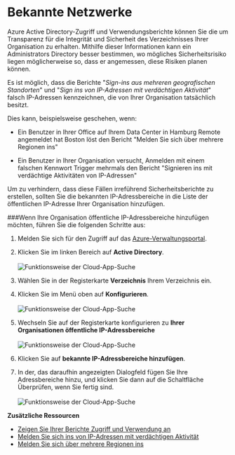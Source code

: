 <properties 
    pageTitle="Bekannte Netzwerke | Microsoft Azure" 
    description="Bekannte Netzwerke konfiguriert wurde, können Sie vermeiden, dass IP-Adressen, die Besitz Ihrer Organisation in die ins melden Sie sich über mehrere Regionen und melden Sie sich ins von IP-Adressen mit verdächtige Aktivitätsberichten enthalten sind." 
    services="active-directory" 
    documentationCenter="" 
    authors="markusvi" 
    manager="femila"  
    editor=""/>

<tags 
    ms.service="active-directory" 
    ms.workload="identity" 
    ms.tgt_pltfrm="na" 
    ms.devlang="na" 
    ms.topic="article" 
    ms.date="10/10/2016" 
    ms.author="markvi"/>

# <a name="known-networks"></a>Bekannte Netzwerke


Azure Active Directory-Zugriff und Verwendungsberichte können Sie die um Transparenz für die Integrität und Sicherheit des Verzeichnisses Ihrer Organisation zu erhalten. Mithilfe dieser Informationen kann ein Administrators Directory besser bestimmen, wo mögliches Sicherheitsrisiko liegen möglicherweise so, dass er angemessen, diese Risiken planen können.

Es ist möglich, dass die Berichte "*Sign-ins aus mehreren geografischen Standorten*" und "*Sign ins von IP-Adressen mit verdächtigen Aktivität*" falsch IP-Adressen kennzeichnen, die von Ihrer Organisation tatsächlich besitzt. 

Dies kann, beispielsweise geschehen, wenn: 

- Ein Benutzer in Ihrer Office auf Ihrem Data Center in Hamburg Remote angemeldet hat Boston löst den Bericht "Melden Sie sich über mehrere Regionen ins" 

- Ein Benutzer in Ihrer Organisation versucht, Anmelden mit einem falschen Kennwort Trigger mehrmals den Bericht "Signieren ins mit verdächtige Aktivitäten von IP-Adressen" 

Um zu verhindern, dass diese Fällen irreführend Sicherheitsberichte zu erstellen, sollten Sie die bekannten IP-Adressbereiche in die Liste der öffentlichen IP-Adresse Ihrer Organisation hinzufügen.    


###<a name="to-add-your-organizations-public-ip-address-ranges-perform-the-following-steps"></a>Wenn Ihre Organisation öffentliche IP-Adressbereiche hinzufügen möchten, führen Sie die folgenden Schritte aus: 

1.  Melden Sie sich für den Zugriff auf das [Azure-Verwaltungsportal](https://manage.windowsazure.com).

2.  Klicken Sie im linken Bereich auf **Active Directory**. <br><br>![Funktionsweise der Cloud-App-Suche](./media/active-directory-known-networks/known-netwoks-01.png)

3.  Wählen Sie in der Registerkarte **Verzeichnis** Ihrem Verzeichnis ein.

4.  Klicken Sie im Menü oben auf **Konfigurieren**. <br><br>![Funktionsweise der Cloud-App-Suche](./media/active-directory-known-networks/known-netwoks-02.png)

5.  Wechseln Sie auf der Registerkarte konfigurieren zu **Ihrer Organisationen öffentliche IP-Adressbereiche** <br><br>![Funktionsweise der Cloud-App-Suche](./media/active-directory-known-networks/known-netwoks-03.png)

6.  Klicken Sie auf **bekannte IP-Adressbereiche hinzufügen**.

7.  In der, das daraufhin angezeigten Dialogfeld fügen Sie Ihre Adressbereiche hinzu, und klicken Sie dann auf die Schaltfläche Überprüfen, wenn Sie fertig sind. <br><br>![Funktionsweise der Cloud-App-Suche](./media/active-directory-known-networks/known-netwoks-04.png)


**Zusätzliche Ressourcen**


* [Zeigen Sie Ihrer Berichte Zugriff und Verwendung an](active-directory-view-access-usage-reports.md)
* [Melden Sie sich ins von IP-Adressen mit verdächtigen Aktivität](active-directory-reporting-sign-ins-from-ip-addresses-with-suspicious-activity.md)
* [Melden Sie sich über mehrere Regionen ins](active-directory-reporting-sign-ins-from-multiple-geographies.md)


